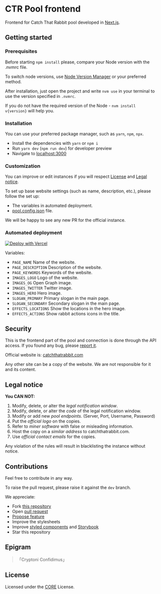 # CTR Pool frontend

Frontend for Catch That Rabbit pool developed in [Next.js](https://nextjs.org/).

## Getting started

### Prerequisites

Before starting `npm install` please, compare your Node version with the .nvmrc file.

To switch node versions, use [Node Version Manager](https://github.com/nvm-sh/nvm) or your preferred method.

After installation, just open the project and write `nvm use` in your terminal to use the version specified in `.nvmrc`.

If you do not have the required version of the Node - `nvm install v{version}` will help you.

### Installation

You can use your preferred package manager, such as `yarn`, `npm`, `npx`.

- Install the dependencies with `yarn` or `npm i`
- Run `yarn dev` (`npm run dev`) for developer preview
- Navigate to [localhost:3000](http://localhost:3000/)

### Customization

You can improve or edit instances if you will respect [License](LICENSE) and [Legal notice](#legal-notice).

To set up base website settings (such as name, description, etc.), please follow the set up:
- The variables in automated deployment.
- [pool.config.json](https://github.com/catchthatrabbit/pool-frontend/blob/master/pool.config.json) file.

We will be happy to see any new PR for the official instance.

### Automated deployment

[![Deploy with Vercel](https://vercel.com/button)](https://vercel.com/new/clone?repository-url=https%3A%2F%2Fgithub.com%2Fcatchthatrabbit%2Fpool-frontend&env=PAGE_NAME,PAGE_DESCRIPTION,PAGE_KEYWORDS,IMAGES_LOGO,IMAGES_OG,IMAGES_TWITTER&envDescription=Variables%20for%20the%20custom%20instance.%20%2F%2F%20Leave%20empty%20for%20the%20default%20values.&envLink=https%3A%2F%2Fgithub.com%2Fcatchthatrabbit%2Fpool-frontend%23automated-deployment&project-name=ctr-pool&repo-name=ctr-pool)

Variables:
- `PAGE_NAME` Name of the website.
- `PAGE_DESCRIPTION` Description of the website.
- `PAGE_KEYWORDS` Keywords of the website.
- `IMAGES_LOGO` Logo of the website.
- `IMAGES_OG` Open Graph image.
- `IMAGES_TWITTER` Twitter image.
- `IMAGES_HERO` Hero image.
- `SLOGAN_PRIMARY` Primary slogan in the main page.
- `SLOGAN_SECONDARY` Secondary slogan in the main page.
- `EFFECTS_LOCATIONS` Show the locations in the hero image.
- `EFFECTS_ACTIONS` Show rabbit actions icons in the title.

## Security

This is the frontend part of the pool and connection is done through the API access. If you found any bug, please [report it](https://github.com/catchthatrabbit/pool-frontend/issues/new?template=bug.yml).

Official website is: [catchthatrabbit.com](https://catchthatrabbit.com)

Any other site can be a copy of the website. We are not responsible for it and its content.

## Legal notice

**You CAN NOT:**
1. Modify, delete, or alter the *legal notification window*.
1. Modify, delete, or alter the *code* of the legal notification window.
1. Modify or add new *pool endpoints*. (Server, Port, Username, Password)
1. Put the *official logo* on the copies.
1. Refer to *miner software* with false or misleading information.
1. Host the copy on a *similar address* to catchthatrabbit.com.
1. Use *official contact emails* for the copies.

Any violation of the rules will result in blacklisting the instance without notice.

## Contributions

Feel free to contribute in any way.

To raise the pull request, please raise it against the `dev` branch.

We appreciate:
- Fork [this repository](https://github.com/catchthatrabbit/pool-frontend/fork)
- Open [pull request](https://github.com/catchthatrabbit/pool-frontend/pulls)
- [Propose feature](https://github.com/catchthatrabbit/pool-frontend/issues/new?template=feature.yml)
- Improve the stylesheets
- Improve [styled components](https://styled-components.com/) and [Storybook](https://storybook.js.org/)
- Star this repository

## Epigram

> 「Cryptoni Confidimus」

## License

Licensed under the [CORE](LICENSE) License.
